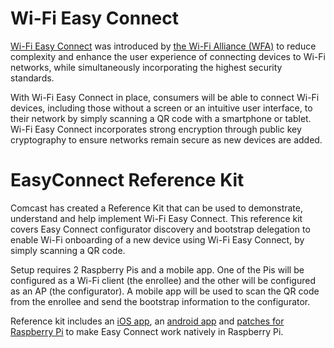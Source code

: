 # Wi-Fi Easy Connect
[Wi-Fi Easy Connect](https://www.wi-fi.org/discover-wi-fi/wi-fi-easy-connect) was introduced by [the Wi-Fi Alliance (WFA)](https://www.wi-fi.org/) to reduce complexity and enhance the user experience of connecting devices to Wi-Fi networks, while simultaneously incorporating the highest security standards.
 
With Wi-Fi Easy Connect in place, consumers will be able to connect Wi-Fi devices, including those without a screen or an intuitive user interface, to their network by simply scanning a QR code with a smartphone or tablet. Wi-Fi Easy Connect incorporates strong encryption through public key cryptography to ensure networks remain secure as new devices are added.
 
# EasyConnect Reference Kit
Comcast has created a Reference Kit that can be used to demonstrate, understand and help implement Wi-Fi Easy Connect. This reference kit covers Easy Connect configurator discovery and bootstrap delegation to enable Wi-Fi onboarding of a new device using Wi-Fi Easy Connect, by simply scanning a QR code.
 
Setup requires 2 Raspberry Pis and a mobile app. One of the Pis will be configured as a Wi-Fi client (the enrollee) and the other will be configured as an AP (the configurator). A mobile app will be used to scan the QR code from the enrollee and send the bootstrap information to the configurator.
 
Reference kit includes an [iOS app](/mobilesdk/ios), an [android app](/mobilesdk/android) and [patches for Raspberry Pi](/raspberrypi) to make Easy Connect work natively in Raspberry Pi.
